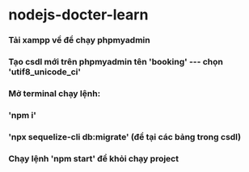 # nodejs-docter-learn
### Tải xampp về để chạy phpmyadmin
### Tạo csdl mới trên phpmyadmin tên 'booking' --- chọn 'utif8_unicode_ci'
### Mở terminal chạy lệnh:
### 'npm i'
### 'npx sequelize-cli db:migrate' (để tại các bảng trong csdl)
### Chạy lệnh 'npm start' để khỏi chạy project
